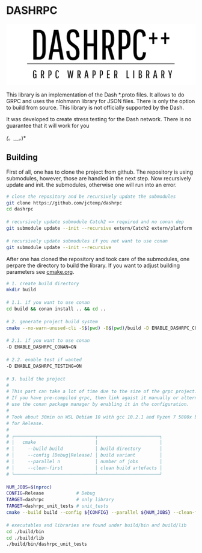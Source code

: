 # DASHRPC

![dashrpc](./dashrpc.png)

This library is an implementation of the Dash *.proto files. It allows to do GRPC and uses the nlohmann library for JSON files. There is only the option to build from source. This library is not officially supported by the Dash.

It was developed to create stress testing for the Dash network. There is no guarantee that it will work for you

*(。﹏。*)*

## Building

First of all, one has to clone the project from github. The repository is using submodules, however, those are handled in the next step. Now recursively update and init. the submodules, otherwise one will run into an error.

```bash
# clone the repository and be recursively update the submodules
git clone https://github.com/jctemp/dashrpc
cd dashrpc

# recursively update submodule Catch2 => required and no conan dep
git submodule update --init --recursive extern/Catch2 extern/platform

# recursively update submodules if you not want to use conan
git submodule update --init --recursive
```

After one has cloned the repository and took care of the submodules, one perpare the directory to build the library. If you want to adjust building parameters see [cmake.org](https://cmake.org/cmake/help/latest/manual/cmake.1.html).

```bash
# 1. create build directory
mkdir build

# 1.1. if you want to use conan
cd build && conan install .. && cd ..

# 2. generate project build system
cmake --no-warn-unused-cli -S$(pwd) -B$(pwd)/build -D ENABLE_DASHRPC_CONAN=ON -D ENABLE_DASHRPC_TESTING=ON 

# 2.1. if you want to use conan
-D ENABLE_DASHRPC_CONAN=ON 

# 2.2. enable test if wanted
-D ENABLE_DASHRPC_TESTING=ON 

# 3. build the project
#
# This part can take a lot of time due to the size of the grpc project.
# If you have pre-compiled grpc, then link agaist it manually or alternatively
# use the conan package manager by enabling it in the configuration.
#
# Took about 30min on WSL Debian 10 with gcc 10.2.1 and Ryzen 7 5800x building
# for Release.
#
# ┌──────────────────────────────┬───────────────────────┐
# │   cmake                      │                       │
# │     --build build            │ build directory       │
# │     --config [Debug|Release] │ build variant         │
# │     --parallel n             │ number of jobs        │
# │     --clean-first            │ clean build artefacts │
# └──────────────────────────────┴───────────────────────┘

NUM_JOBS=$(nproc)
CONFIG=Release            # Debug
TARGET=dashrpc            # only library
TARGET=dashrpc_unit_tests # unit_tests
cmake --build build --config ${CONFIG} --parallel ${NUM_JOBS} --clean-first --target ${TARGET}

# executables and libraries are found under build/bin and build/lib
cd ./build/bin
cd ./build/lib
./build/bin/dashrpc_unit_tests


```
